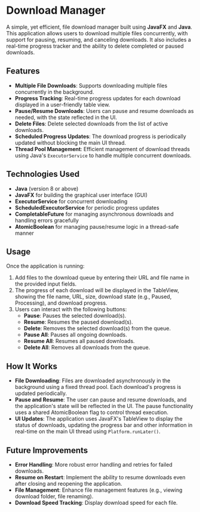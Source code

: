 # Download Manager

A simple, yet efficient, file download manager built using **JavaFX** and **Java**. This application allows users to download multiple files concurrently, with support for pausing, resuming, and canceling downloads. It also includes a real-time progress tracker and the ability to delete completed or paused downloads.

## Features

- **Multiple File Downloads**: Supports downloading multiple files concurrently in the background.
- **Progress Tracking**: Real-time progress updates for each download displayed in a user-friendly table view.
- **Pause/Resume Downloads**: Users can pause and resume downloads as needed, with the state reflected in the UI.
- **Delete Files**: Delete selected downloads from the list of active downloads.
- **Scheduled Progress Updates**: The download progress is periodically updated without blocking the main UI thread.
- **Thread Pool Management**: Efficient management of download threads using Java's `ExecutorService` to handle multiple concurrent downloads.

## Technologies Used

- **Java** (version 8 or above)
- **JavaFX** for building the graphical user interface (GUI)
- **ExecutorService** for concurrent downloading
- **ScheduledExecutorService** for periodic progress updates
- **CompletableFuture** for managing asynchronous downloads and handling errors gracefully
- **AtomicBoolean** for managing pause/resume logic in a thread-safe manner

## Usage

Once the application is running:

1. Add files to the download queue by entering their URL and file name in the provided input fields.
2. The progress of each download will be displayed in the TableView, showing the file name, URL, size, download state (e.g., Paused, Processing), and download progress.
3. Users can interact with the following buttons:
   - **Pause**: Pauses the selected download(s).
   - **Resume**: Resumes the paused download(s).
   - **Delete**: Removes the selected download(s) from the queue.
   - **Pause All**: Pauses all ongoing downloads.
   - **Resume All**: Resumes all paused downloads.
   - **Delete All**: Removes all downloads from the queue.

## How It Works

- **File Downloading**: Files are downloaded asynchronously in the background using a fixed thread pool. Each download's progress is updated periodically.
- **Pause and Resume**: The user can pause and resume downloads, and the application's state will be reflected in the UI. The pause functionality uses a shared AtomicBoolean flag to control thread execution.
- **UI Updates**: The application uses JavaFX's TableView to display the status of downloads, updating the progress bar and other information in real-time on the main UI thread using `Platform.runLater()`.

## Future Improvements

- **Error Handling**: More robust error handling and retries for failed downloads.
- **Resume on Restart**: Implement the ability to resume downloads even after closing and reopening the application.
- **File Management**: Enhance file management features (e.g., viewing download folder, file renaming).
- **Download Speed Tracking**: Display download speed for each file.
